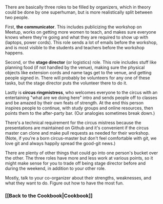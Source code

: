 There are basically three roles to be filled by organizers, which in theory could be done by one superhuman, but is more realistically split between two people. 

First, **the communicator**. This includes publicizing the workshop on Meetup, works on getting more women to teach, and makes sure everyone knows where they're going and what they are required to show up with (laptops, power cords). This role sends a lot of emails before the workshop, and is most visible to the students and teachers before the workshop happens.

Second, or the **stage director** (or logistics) role. This role includes stuff like planning food (if not handled by the venue), making sure the physical objects like extension cords and name tags get to the venue, and getting people signed in. There will probably be volunteers for any one of these tasks, but the stage director puts the volunteer there to do it.

Lastly is **circus ringmistress**, who welcomes everyone to the circus with an entertaining "what are we doing here" intro and sends people off to classes and be amazed by their own feats of strength. At the end this person inspires people to continue, with study groups and online resources, then points them to the after-party bar. (Our analogies sometimes break down.) 

There's a technical requirement for the circus mistress because the presentations are maintained on Github and it's convenient if the circus master can clone and make pull requests as needed for their workshop. (Note, if you're a born circus-master but don't feel comfortable with git, we love git and always happily spread the good-git news.)

There are plenty of other things that could go into one person's bucket over the other. The three roles have more and less work at various points, so it might make sense for you to trade off being stage director before and during the weekend, in addition to your other role. 

Mostly, talk to your co-organizer about their strengths, weaknesses, and what they want to do. Figure out how to have the most fun. 

### [[Back to the Cookbook|Cookbook]]